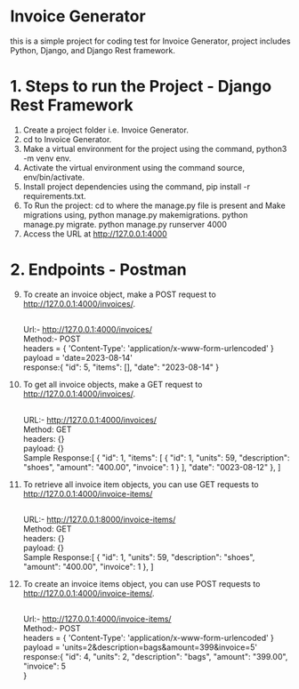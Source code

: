 # Invoice Generator 
this is a simple project for coding test for Invoice Generator, project includes Python, Django, and Django Rest framework.

# 1. Steps to run the Project - Django Rest Framework
1. Create a project folder i.e. Invoice Generator.
2. cd to  Invoice Generator.
3. Make a virtual environment for the project using the command, python3 -m venv env.
4. Activate the virtual environment using the command source, env/bin/activate.
5. Install project dependencies using the command, pip install -r requirements.txt.
6. To Run the project: cd to where the manage.py file is present and Make migrations using,
     python manage.py makemigrations.
     python manage.py migrate.
     python manage.py runserver 4000
7. Access the URL at http://127.0.0.1:4000

# 2. Endpoints - Postman
9. To create an invoice object, make a POST request to http://127.0.0.1:4000/invoices/.
    ##
    Url:- http://127.0.0.1:4000/invoices/<br/>
    Method:- POST<br/>
    headers = {
    'Content-Type': 'application/x-www-form-urlencoded'
    }<br/>
    payload = 'date=2023-08-14'<br/>
    response:{
     "id": 5,
     "items": [],
     "date": "2023-08-14"
    }

11. To get all invoice objects, make a GET request to http://127.0.0.1:4000/invoices/.
    ##
    URL:-  http://127.0.0.1:4000/invoices/<br/>
    Method: GET<br/>
    headers: {}<br/>
    payload: {}<br/>
    Sample Response:[
        {
        "id": 1,
        "items": [
            {
                "id": 1,
                "units": 59,
                "description": "shoes",
                "amount": "400.00",
                "invoice": 1
            }
        ],
        "date": "0023-08-12"
    },
    ]
    
13. To retrieve all invoice item objects, you can use GET requests to http://127.0.0.1:4000/invoice-items/
    ##
    URL:- http://127.0.0.1:8000/invoice-items/<br/>
    Method: GET<br/>
    headers: {}<br/>
    payload: {}<br/>
    Sample Response:[
        {
        "id": 1,
        "units": 59,
        "description": "shoes",
        "amount": "400.00",
        "invoice": 1
     },
    ]
    
15. To create an invoice items object, you can use POST requests to http://127.0.0.1:4000/invoice-items/.
    ##
    Url:- http://127.0.0.1:4000/invoice-items/<br/>
    Method:- POST<br/>
    headers = {
    'Content-Type': 'application/x-www-form-urlencoded'
    }<br/>
    payload = 'units=2&description=bags&amount=399&invoice=5'<br/>
    response:{
    "id": 4,
    "units": 2,
    "description": "bags",
    "amount": "399.00",
    "invoice": 5     
    }
